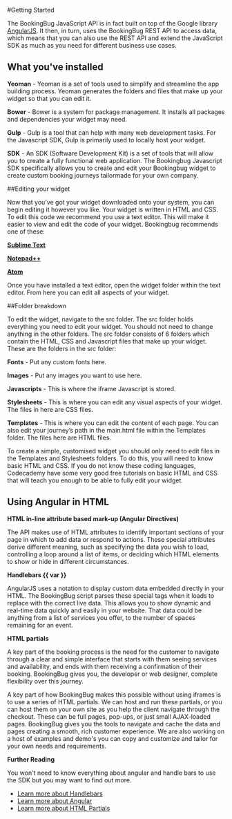 #Getting Started

The BookingBug JavaScript API is in fact built on top of the Google library [AngularJS](https://angularjs.org/).
It then, in turn, uses the BookingBug REST API to access data, which means that you can also use the REST API and extend the JavaScript SDK as much as you need for different business use cases.

## What you've installed

**Yeoman** - Yeoman is a set of tools used to simplify and streamline the app building process. Yeoman generates the folders and files that make up your widget so that you can edit it.

**Bower** - Bower is a system for package management. It installs all packages and dependencies your widget may need.

**Gulp** - Gulp is a tool that can help with many web development tasks. For the Javascript SDK, Gulp is primarily used to locally host your widget.

**SDK** - An SDK (Software Development Kit) is a set of tools that will allow you to create a fully functional web application. The Bookingbug Javascript SDK specifically allows you to create and edit your Bookingbug widget to create custom booking journeys tailormade for your own company.

##Editing your widget

Now that you’ve got your widget downloaded onto your system, you can begin editing it however you like. Your widget is written in HTML and CSS. To edit this code we recommend you use a text editor. This will make it easier to view and edit the code of your widget. Bookingbug recommends one of these:

**[Sublime Text](https://www.sublimetext.com/)**

**[Notepad++](https://notepad-plus-plus.org/)**

**[Atom](https://atom.io/)**

Once you have installed a text editor, open the widget folder within the text editor. From here you can edit all aspects of your widget.

##Folder breakdown

To edit the widget, navigate to the src folder. The src folder holds everything you need to edit your widget. You should not need to change anything in the other folders. The src folder consists of 6 folders which contain the HTML, CSS and Javascript files that make up your widget. These are the folders in the src folder:

**Fonts** - Put any custom fonts here.

**Images** - Put any images you want to use here.

**Javascripts** - This is where the iframe Javascript is stored.

**Stylesheets** - This is where you can edit any visual aspects of your widget. The files in here are CSS files.

**Templates** - This is where you can edit the content of each page. You can also edit your journey’s path in the main.html file within the Templates folder. The files here are HTML files.

To create a simple, customised widget you should only need to edit files in the Templates and Stylesheets folders. To do this, you will need to know basic HTML and CSS. If you do not know these coding languages, Codecademy have some very good free tutorials on basic HTML and CSS that will teach you enough to be able to fully edit your widget.

## Using Angular in HTML

**HTML in-line attribute based mark-up (Angular Directives)**

The API makes use of HTML attributes to identify important sections of your page in which to add data or respond to actions. These special attributes derive different meaning, such as specifying the data you wish to load, controlling a loop around a list of items, or deciding which HTML elements to show or hide in different circumstances.

**Handlebars {{ var }}**

AngularJS uses a notation to display custom data embedded directly in your HTML. The BookingBug script parses these special tags when it loads to replace with the correct live data. This allows you to show dynamic and real-time data quickly and easily in your website. That data could be anything from a list of services you offer, to the number of spaces remaining for an event.

**HTML partials**

A key part of the booking process is the need for the customer to navigate through a clear and simple interface that starts with them seeing services and availability, and ends with them receiving a confirmation of their booking. BookingBug gives you, the developer or web designer, complete flexibility over this journey.

A key part of how BookingBug makes this possible without using iframes is to use a series of HTML partials. We can host and run these partials, or you can host them on your own site as you help the client navigate through the checkout. These can be full pages, pop-ups, or just small AJAX-loaded pages. BookingBug gives you the tools to navigate and cache the data and pages creating a smooth, rich customer experience. We are also working on a host of examples and demo's you can copy and customize and tailor for your own needs and requirements.

**Further Reading**

You won't need to know everything about angular and handle bars to use the SDK but you may want to find out more.

- [Learn more about Handlebars](http://code.tutsplus.com/tutorials/an-introduction-to-handlebars--net-27761)
- [Learn more about Angular](https://www.codecademy.com/learn/learn-angularjs)
- [Learn more about HTML Partials](http://handlebarsjs.com/partials.html)
